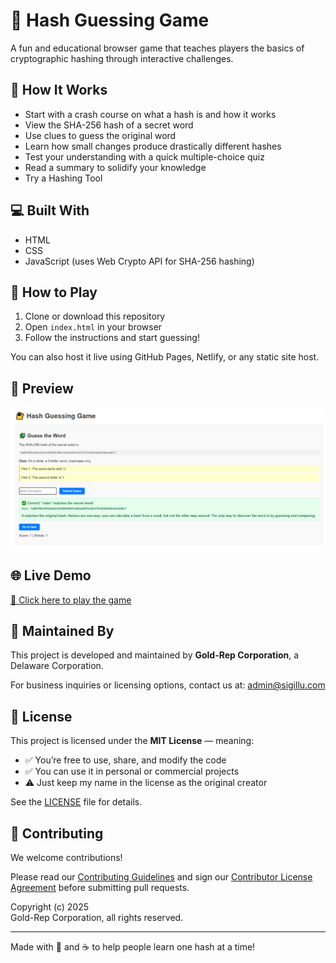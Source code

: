 # 🔐 Hash Guessing Game

A fun and educational browser game that teaches players the basics of cryptographic hashing through interactive challenges.

## 🎯 How It Works

- Start with a crash course on what a hash is and how it works
- View the SHA-256 hash of a secret word
- Use clues to guess the original word
- Learn how small changes produce drastically different hashes
- Test your understanding with a quick multiple-choice quiz
- Read a summary to solidify your knowledge
- Try a Hashing Tool

## 💻 Built With

- HTML
- CSS
- JavaScript (uses Web Crypto API for SHA-256 hashing)

## 🚀 How to Play

1. Clone or download this repository
2. Open `index.html` in your browser
3. Follow the instructions and start guessing!

You can also host it live using GitHub Pages, Netlify, or any static site host.

## 📸 Preview

![Screenshot of Game](preview.png) <!-- Add a screenshot file if you like -->

## 🌐 Live Demo

[🔗 Click here to play the game](https://sigillu.github.io/hash-guessing-game/)



## 🏢 Maintained By

This project is developed and maintained by **Gold-Rep Corporation**, a Delaware Corporation.

For business inquiries or licensing options, contact us at: [admin@sigillu.com](mailto:admin@sigillu.com)



## 📄 License

This project is licensed under the **MIT License** — meaning:

- ✅ You’re free to use, share, and modify the code
- ✅ You can use it in personal or commercial projects
- ⚠️ Just keep my name in the license as the original creator

See the [LICENSE](LICENSE.txt) file for details.



## 🤝 Contributing

We welcome contributions!

Please read our [Contributing Guidelines](CONTRIBUTING.md) and sign our [Contributor License Agreement](CLA.md) before submitting pull requests.

Copyright (c) 2025  
Gold-Rep Corporation, all rights reserved.

---

Made with 🧠 and ☕ to help people learn one hash at a time!
